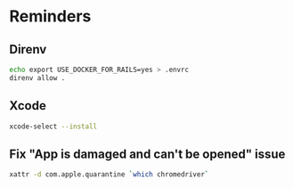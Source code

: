 # Reminders

## Direnv

```bash
echo export USE_DOCKER_FOR_RAILS=yes > .envrc
direnv allow .
```

## Xcode

```bash
xcode-select --install
```

## Fix "App is damaged and can't be opened" issue
```bash
xattr -d com.apple.quarantine `which chromedriver`
```
